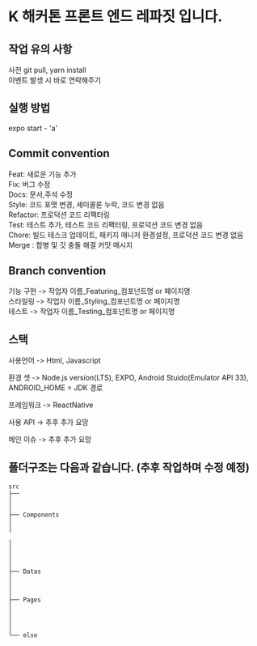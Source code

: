 # K 해커톤 프론트 엔드 레파짓 입니다. 


## 작업 유의 사항   
사전 git pull, yarn install  
이벤트 발생 시 바로 연락해주기

## 실행 방법  
expo start - 'a'


## **Commit convention**  

Feat: 새로운 기능 추가  
Fix: 버그 수정  
Docs: 문서,주석 수정  
Style: 코드 포맷 변경, 세미콜론 누락, 코드 변경 없음  
Refactor: 프로덕션 코드 리팩터링  
Test: 테스트 추가, 테스트 코드 리팩터링, 프로덕션 코드 변경 없음  
Chore: 빌드 테스크 업데이트, 패키지 매니저 환경설정, 프로덕션 코드 변경 없음  
Merge : 합병 및 깃 충돌 해결 커밋 메시지

  
## **Branch convention** 

기능 구현 -> 작업자 이름_Featuring_컴포넌트명 or 페이지명  
스타일링 -> 작업자 이름_Styling_컴포넌트명 or 페이지명  
테스트 -> 작업자 이름_Testing_컴포넌트명 or 페이지명  


## **스택**  
 

사용언어 -> Html, Javascript

환경 셋 -> Node.js version(LTS), EXPO, Android Stuido(Emulator API 33), ANDROID_HOME = JDK 경로

프레임워크 -> ReactNative  

사용 API -> 추후 추가 요망 

메인 이슈 -> 추후 추가 요망
  

 
## **폴더구조**는 다음과 같습니다. (추후 작업하며 수정 예정)

```
src
├──
│  
│
├── Components
│   
│  

│   
│  
│   
│   
├── Datas
│  
│   
│   
├── Pages
│  
│   
│    
│   
└── else
``` 
